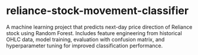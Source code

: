 # reliance-stock-movement-classifier
A machine learning project that predicts next-day price direction of Reliance stock using Random Forest. Includes feature engineering from historical OHLC data, model training, evaluation with confusion matrix, and hyperparameter tuning for improved classification performance.
